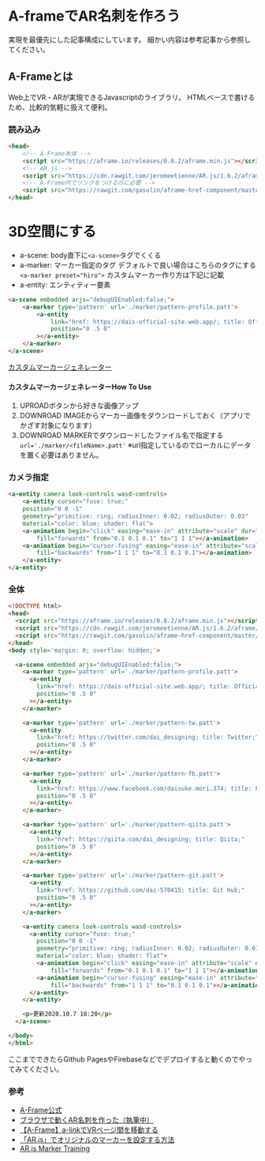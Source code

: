 # A-frameでAR名刺を作ろう
実現を最優先にした記事構成にしています。
細かい内容は参考記事から参照してください。

## A-Frameとは
Web上でVR・ARが実現できるJavascriptのライブラリ。
HTMLベースで書けるため、比較的気軽に扱えて便利。

### 読み込み

```html
<head>
    <!-- A-Frame本体 -->
    <script src="https://aframe.io/releases/0.8.2/aframe.min.js"></script>
    <!-- AR.js -->
    <script src="https://cdn.rawgit.com/jeromeetienne/AR.js/1.6.2/aframe/build/aframe-ar.js"></script>
    <!-- A-Frame内でリンクをつけるのに必要 -->
    <script src="https://rawgit.com/gasolin/aframe-href-component/master/dist/aframe-href-component.min.js"></script>
</head>
```

# 3D空間にする
- a-scene: body直下に`<a-scene>`タグでくくる
- a-marker: マーカー指定のタグ
デフォルトで良い場合はこちらのタグにする`<a-marker preset="hiro">`
カスタムマーカー作り方は下記に記載
- a-entity: エンティティー要素

```html
<a-scene embedded arjs="debugUIEnabled:false;">
    <a-marker type='pattern' url='./marker/pattern-profile.patt'>
        <a-entity
            link="href: https://dais-official-site.web.app/; title: Official Site;"
            position="0 .5 0"
        ></a-entity>
    </a-marker>
</a-scene>
```

[カスタムマーカージェネレーター](https://jeromeetienne.github.io/AR.js/three.js/examples/marker-training/examples/generator.html)

#### カスタムマーカージェネレーターHow To Use
1. UPROADボタンから好きな画像アップ
2. DOWNROAD IMAGEからマーカー画像をダウンロードしておく（アプリでかざす対象になります）
3. DOWNROAD MARKERでダウンロードしたファイル名で指定する
`url='./marker/<fileName>.patt'`
※url指定しているのでローカルにデータを置く必要はありません。

### カメラ指定

```html
<a-entity camera look-controls wasd-controls>
    <a-entity cursor="fuse: true;"
    position="0 0 -1"
    geometry="primitive: ring; radiusInner: 0.02; radiusOuter: 0.03"
    material="color: blue; shader: flat">
    <a-animation begin="click" easing="ease-in" attribute="scale" dur="150"
        fill="forwards" from="0.1 0.1 0.1" to="1 1 1"></a-animation>
    <a-animation begin="cursor-fusing" easing="ease-in" attribute="scale" dur="1500"
        fill="backwards" from="1 1 1" to="0.1 0.1 0.1"></a-animation>
    </a-entity>
</a-entity>
```

### 全体

```html
<!DOCTYPE html>
<head>
  <script src="https://aframe.io/releases/0.8.2/aframe.min.js"></script>
  <script src="https://cdn.rawgit.com/jeromeetienne/AR.js/1.6.2/aframe/build/aframe-ar.js"></script>
  <script src="https://rawgit.com/gasolin/aframe-href-component/master/dist/aframe-href-component.min.js"></script>
</head>
<body style='margin: 0; overflow: hidden;'>

  <a-scene embedded arjs="debugUIEnabled:false;">
    <a-marker type='pattern' url='./marker/pattern-profile.patt'>
      <a-entity
        link="href: https://dais-official-site.web.app/; title: Official Site;"
        position="0 .5 0"
      ></a-entity>
    </a-marker>

    <a-marker type='pattern' url='./marker/pattern-tw.patt'>
      <a-entity
        link="href: https://twitter.com/dai_designing; title: Twitter;"
        position="0 .5 0"
      ></a-entity>
    </a-marker>

    <a-marker type='pattern' url='./marker/pattern-fb.patt'>
      <a-entity
        link="href: https://www.facebook.com/daisuke.mori.374; title: Facebook;"
        position="0 .5 0"
      ></a-entity>
    </a-marker>

    <a-marker type='pattern' url='./marker/pattern-qiita.patt'>
      <a-entity
        link="href: https://qiita.com/dai_designing; title: Qiita;"
        position="0 .5 0"
      ></a-entity>
    </a-marker>

    <a-marker type='pattern' url='./marker/pattern-git.patt'>
      <a-entity
        link="href: https://github.com/dai-570415; title: Git Hub;"
        position="0 .5 0"
      ></a-entity>
    </a-marker>

    <a-entity camera look-controls wasd-controls>
      <a-entity cursor="fuse: true;"
        position="0 0 -1"
        geometry="primitive: ring; radiusInner: 0.02; radiusOuter: 0.03"
        material="color: blue; shader: flat">
        <a-animation begin="click" easing="ease-in" attribute="scale" dur="150"
            fill="forwards" from="0.1 0.1 0.1" to="1 1 1"></a-animation>
        <a-animation begin="cursor-fusing" easing="ease-in" attribute="scale" dur="1500"
            fill="backwards" from="1 1 1" to="0.1 0.1 0.1"></a-animation>
      </a-entity>
    </a-entity>

    <p>更新2020.10.7 18:20</p>
  </a-scene>

</body>
</html>
```

ここまでできたらGithub PagesやFirebaseなどでデプロイすると動くのでやってみてください。

### 参考
- [A-Frame公式](https://aframe.io/)
- [ブラウザで動くAR名刺を作った（執筆中）](https://qiita.com/Khmer495/items/1b7a2855347187dd0880)
- [【A-Frame】a-linkでVRページ間を移動する](https://keeponrockin.hatenablog.com/entry/2018/12/26/102726)
- [「AR.js」でオリジナルのマーカーを設定する方法](https://liginc.co.jp/457071)
- [AR.js Marker Training](https://jeromeetienne.github.io/AR.js/three.js/examples/marker-training/examples/generator.html)
